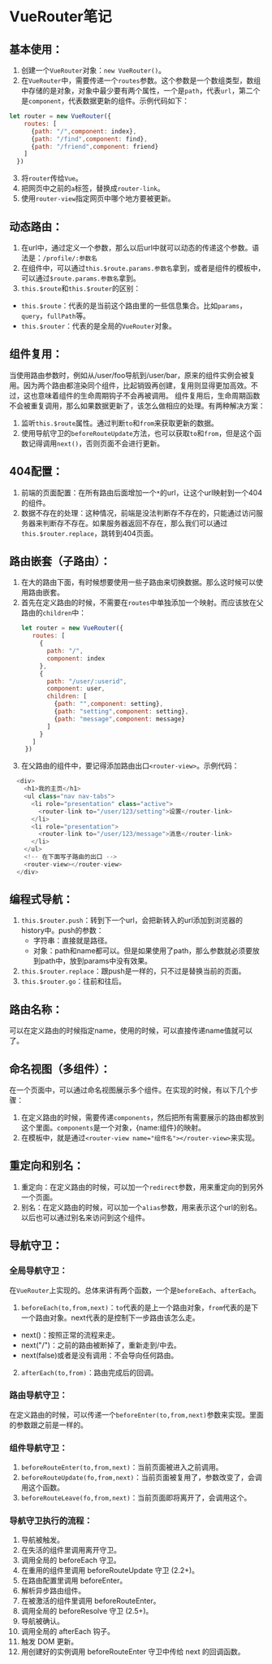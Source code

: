 # VueRouter笔记

## 基本使用：
1. 创建一个`VueRouter`对象：`new VueRouter()`。
2. 在`VueRouter`中，需要传递一个`routes`参数。这个参数是一个数组类型，数组中存储的是对象，对象中最少要有两个属性，一个是`path`，代表`url`，第二个是`component`，代表数据更新的组件。示例代码如下：
  ```js
  let router = new VueRouter({
      routes: [
        {path: "/",component: index},
        {path: "/find",component: find},
        {path: "/friend",component: friend}
      ]
    })
  ```
3. 将`router`传给`Vue`。
4. 把网页中之前的`a`标签，替换成`router-link`。
5. 使用`router-view`指定网页中哪个地方要被更新。


## 动态路由：
1. 在url中，通过定义一个参数，那么以后url中就可以动态的传递这个参数。语法是：`/profile/:参数名`
2. 在组件中，可以通过`this.$route.params.参数名`拿到，或者是组件的模板中，可以通过`$route.params.参数名`拿到。
3. `this.$route`和`this.$router`的区别：
  * `this.$route`：代表的是当前这个路由里的一些信息集合。比如`params`，`query`，`fullPath`等。
  * `this.$router`：代表的是全局的`VueRouter`对象。

## 组件复用：
当使用路由参数时，例如从/user/foo导航到/user/bar，原来的组件实例会被复用。因为两个路由都渲染同个组件，比起销毁再创建，复用则显得更加高效。不过，这也意味着组件的生命周期钩子不会再被调用。
组件复用后，生命周期函数不会被重复调用，那么如果数据更新了，该怎么做相应的处理。有两种解决方案：
1. 监听`this.$route`属性。通过判断`to`和`from`来获取更新的数据。
2. 使用导航守卫的`beforeRouteUpdate`方法，也可以获取`to`和`from`，但是这个函数记得调用`next()`，否则页面不会进行更新。

## 404配置：
1. 前端的页面配置：在所有路由后面增加一个`*`的url，让这个url映射到一个404的组件。
2. 数据不存在的处理：这种情况，前端是没法判断存不存在的，只能通过访问服务器来判断存不存在。如果服务器返回不存在，那么我们可以通过`this.$router.replace`，跳转到404页面。

## 路由嵌套（子路由）：
1. 在大的路由下面，有时候想要使用一些子路由来切换数据。那么这时候可以使用路由嵌套。
2. 首先在定义路由的时候，不需要在`routes`中单独添加一个映射。而应该放在父路由的`children`中：
   ```js
   let router = new VueRouter({
      routes: [
        {
          path: "/",
          component: index
        },
        {
          path: "/user/:userid",
          component: user,
          children: [
            {path: "",component: setting},
            {path: "setting",component: setting},
            {path: "message",component: message}
          ]
        }
      ]
    })
   ```
3. 在父路由的组件中，要记得添加路由出口`<router-view>`。示例代码：
  ```js
    <div>
      <h1>我的主页</h1>
      <ul class="nav nav-tabs">
        <li role="presentation" class="active">
          <router-link to="/user/123/setting">设置</router-link>
        </li>
        <li role="presentation">
          <router-link to="/user/123/message">消息</router-link>
        </li>
      </ul>
      <!-- 在下面写子路由的出口 -->
      <router-view></router-view>
    </div>
  ```

## 编程式导航：
1. `this.$router.push`：转到下一个url，会把新转入的url添加到浏览器的history中。push的参数：
    * 字符串：直接就是路径。
    * 对象：path和name都可以。但是如果使用了path，那么参数就必须要放到path中，放到params中没有效果。
2. `this.$router.replace`：跟push是一样的，只不过是替换当前的页面。
3. `this.$router.go`：往前和往后。

## 路由名称：
可以在定义路由的时候指定name，使用的时候，可以直接传递name值就可以了。

## 命名视图（多组件）：
在一个页面中，可以通过命名视图展示多个组件。在实现的时候，有以下几个步骤：
1. 在定义路由的时候，需要传递`components`，然后把所有需要展示的路由都放到这个里面。`components`是一个对象，{name:组件}的映射。
2. 在模板中，就是通过`<router-view name="组件名"></router-view>`来实现。

## 重定向和别名：
1. 重定向：在定义路由的时候，可以加一个`redirect`参数，用来重定向的到另外一个页面。
2. 别名：在定义路由的时候，可以加一个`alias`参数，用来表示这个url的别名。以后也可以通过别名来访问到这个组件。


## 导航守卫：
### 全局导航守卫：
在`VueRouter`上实现的。总体来讲有两个函数，一个是`beforeEach`、`afterEach`。
1. `beforeEach(to,from,next)`：`to`代表的是上一个路由对象，`from`代表的是下一个路由对象。next代表的是控制下一步路由该怎么走。
  * next()：按照正常的流程来走。
  * next("/")：之前的路由被断掉了，重新走到/中去。
  * next(false)或者是没有调用：不会导向任何路由。
2. `afterEach(to,from)`：路由完成后的回调。

### 路由导航守卫：
在定义路由的时候，可以传递一个`beforeEnter(to,from,next)`参数来实现。里面的参数跟之前是一样的。

### 组件导航守卫：
1. `beforeRouteEnter(to,from,next)`：当前页面被进入之前调用。
2. `beforeRouteUpdate(fo,from,next)`：当前页面被复用了，参数改变了，会调用这个函数。
3. `beforeRouteLeave(fo,from,next)`：当前页面即将离开了，会调用这个。

### 导航守卫执行的流程：
1. 导航被触发。
2. 在失活的组件里调用离开守卫。
3. 调用全局的 beforeEach 守卫。
4. 在重用的组件里调用 beforeRouteUpdate 守卫 (2.2+)。
5. 在路由配置里调用 beforeEnter。
6. 解析异步路由组件。
7. 在被激活的组件里调用 beforeRouteEnter。
8. 调用全局的 beforeResolve 守卫 (2.5+)。
9. 导航被确认。
10. 调用全局的 afterEach 钩子。
11. 触发 DOM 更新。
12. 用创建好的实例调用 beforeRouteEnter 守卫中传给 next 的回调函数。